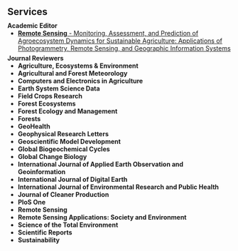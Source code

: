 <h1 id="services"></h1>

<h2 style="margin: 30px 0px 10px;">Services</h2>

<h4 style="margin:0 0px 0;">Academic Editor</h4>

<ul style="margin:0 0 5px;">
  <li><a href="https://www.mdpi.com/journal/remotesensing/special_issues/5OY59GQIS2"><autocolor><strong>Remote Sensing</strong> - </autocolor>Monitoring, Assessment, and Prediction of Agroecosystem Dynamics for Sustainable Agriculture: Applications of Photogrammetry, Remote Sensing, and Geographic Information Systems</a></li>
</ul>

<h4 style="margin:0 0px 0;">Journal Reviewers</h4>

<ul style="margin:0 0 20px;">
  <li><strong>Agriculture, Ecosystems & Environment</strong></li>
  <li><strong>Agricultural and Forest Meteorology</strong></li>
  <li><strong>Computers and Electronics in Agriculture</strong></li>
  <li><strong>Earth System Science Data</strong></li>
  <li><strong>Field Crops Research</strong></li>
  <li><strong>Forest Ecosystems</strong></li>  
  <li><strong>Forest Ecology and Management</strong></li>
  <li><strong>Forests</strong></li>
  <li><strong>GeoHealth</strong></li>
  <li><strong>Geophysical Research Letters</strong></li>
  <li><strong>Geoscientific Model Development</strong></li>  
  <li><strong>Global Biogeochemical Cycles</strong></li>
  <li><strong>Global Change Biology</strong></li>
  <li><strong>International Journal of Applied Earth Observation and Geoinformation</strong></li>
  <li><strong>International Journal of Digital Earth</strong></li>
  <li><strong>International Journal of Environmental Research and Public Health</strong></li>  
  <li><strong>Journal of Cleaner Production</strong></li>
  <li><strong>PloS One</strong></li>
  <li><strong>Remote Sensing</strong></li>
  <li><strong>Remote Sensing Applications: Society and Environment</strong></li>
  <li><strong>Science of the Total Environment</strong></li>  
  <li><strong>Scientific Reports</strong></li>
  <li><strong>Sustainability</strong></li>      
</ul>
